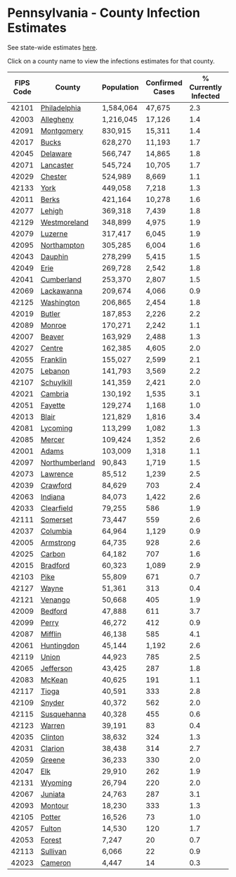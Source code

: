 # Pennsylvania - County Infection Estimates

See state-wide estimates [here](/infections/us-pa).

Click on a county name to view the infections estimates for that county.

|   FIPS Code |                           County |   Population |   Confirmed Cases |   % Currently Infected |   % Total Infected |
|-------------|----------------------------------|--------------|-------------------|------------------------|--------------------|
|       42101 |     [Philadelphia](philadelphia) |    1,584,064 |            47,675 |                    2.3 |               16.9 |
|       42003 |           [Allegheny](allegheny) |    1,216,045 |            17,126 |                    1.4 |                6.3 |
|       42091 |         [Montgomery](montgomery) |      830,915 |            15,311 |                    1.4 |               10.2 |
|       42017 |                   [Bucks](bucks) |      628,270 |            11,193 |                    1.7 |               10.0 |
|       42045 |             [Delaware](delaware) |      566,747 |            14,865 |                    1.8 |               13.9 |
|       42071 |           [Lancaster](lancaster) |      545,724 |            10,705 |                    1.7 |                9.6 |
|       42029 |               [Chester](chester) |      524,989 |             8,669 |                    1.1 |                7.9 |
|       42133 |                     [York](york) |      449,058 |             7,218 |                    1.3 |                6.9 |
|       42011 |                   [Berks](berks) |      421,164 |            10,278 |                    1.6 |               12.7 |
|       42077 |                 [Lehigh](lehigh) |      369,318 |             7,439 |                    1.8 |               12.1 |
|       42129 |     [Westmoreland](westmoreland) |      348,899 |             4,975 |                    1.9 |                6.7 |
|       42079 |               [Luzerne](luzerne) |      317,417 |             6,045 |                    1.9 |               11.3 |
|       42095 |       [Northampton](northampton) |      305,285 |             6,004 |                    1.6 |               11.4 |
|       42043 |               [Dauphin](dauphin) |      278,299 |             5,415 |                    1.5 |                8.9 |
|       42049 |                     [Erie](erie) |      269,728 |             2,542 |                    1.8 |                4.8 |
|       42041 |         [Cumberland](cumberland) |      253,370 |             2,807 |                    1.5 |                5.7 |
|       42069 |         [Lackawanna](lackawanna) |      209,674 |             4,066 |                    0.9 |                9.4 |
|       42125 |         [Washington](washington) |      206,865 |             2,454 |                    1.8 |                5.5 |
|       42019 |                 [Butler](butler) |      187,853 |             2,226 |                    2.2 |                6.0 |
|       42089 |                 [Monroe](monroe) |      170,271 |             2,242 |                    1.1 |                8.6 |
|       42007 |                 [Beaver](beaver) |      163,929 |             2,488 |                    1.3 |                7.3 |
|       42027 |                 [Centre](centre) |      162,385 |             4,605 |                    2.0 |               10.4 |
|       42055 |             [Franklin](franklin) |      155,027 |             2,599 |                    2.1 |                8.5 |
|       42075 |               [Lebanon](lebanon) |      141,793 |             3,569 |                    2.2 |               12.3 |
|       42107 |         [Schuylkill](schuylkill) |      141,359 |             2,421 |                    2.0 |                8.6 |
|       42021 |               [Cambria](cambria) |      130,192 |             1,535 |                    3.1 |                6.5 |
|       42051 |               [Fayette](fayette) |      129,274 |             1,168 |                    1.0 |                4.0 |
|       42013 |                   [Blair](blair) |      121,829 |             1,816 |                    3.4 |                7.5 |
|       42081 |             [Lycoming](lycoming) |      113,299 |             1,082 |                    1.3 |                4.6 |
|       42085 |                 [Mercer](mercer) |      109,424 |             1,352 |                    2.6 |                6.4 |
|       42001 |                   [Adams](adams) |      103,009 |             1,318 |                    1.1 |                5.7 |
|       42097 | [Northumberland](northumberland) |       90,843 |             1,719 |                    1.5 |                7.8 |
|       42073 |             [Lawrence](lawrence) |       85,512 |             1,239 |                    2.5 |                6.7 |
|       42039 |             [Crawford](crawford) |       84,629 |               703 |                    2.4 |                4.9 |
|       42063 |               [Indiana](indiana) |       84,073 |             1,422 |                    2.6 |                7.8 |
|       42033 |         [Clearfield](clearfield) |       79,255 |               586 |                    1.9 |                4.1 |
|       42111 |             [Somerset](somerset) |       73,447 |               559 |                    2.6 |                4.9 |
|       42037 |             [Columbia](columbia) |       64,964 |             1,129 |                    0.9 |                8.5 |
|       42005 |           [Armstrong](armstrong) |       64,735 |               928 |                    2.6 |                7.0 |
|       42025 |                 [Carbon](carbon) |       64,182 |               707 |                    1.6 |                6.3 |
|       42015 |             [Bradford](bradford) |       60,323 |             1,089 |                    2.9 |                8.1 |
|       42103 |                     [Pike](pike) |       55,809 |               671 |                    0.7 |                8.0 |
|       42127 |                   [Wayne](wayne) |       51,361 |               313 |                    0.4 |                3.4 |
|       42121 |               [Venango](venango) |       50,668 |               405 |                    1.9 |                4.0 |
|       42009 |               [Bedford](bedford) |       47,888 |               611 |                    3.7 |                7.3 |
|       42099 |                   [Perry](perry) |       46,272 |               412 |                    0.9 |                4.0 |
|       42087 |               [Mifflin](mifflin) |       46,138 |               585 |                    4.1 |                7.9 |
|       42061 |         [Huntingdon](huntingdon) |       45,144 |             1,192 |                    2.6 |               11.4 |
|       42119 |                   [Union](union) |       44,923 |               785 |                    2.5 |                8.2 |
|       42065 |           [Jefferson](jefferson) |       43,425 |               287 |                    1.8 |                3.6 |
|       42083 |                 [McKean](mckean) |       40,625 |               191 |                    1.1 |                2.5 |
|       42117 |                   [Tioga](tioga) |       40,591 |               333 |                    2.8 |                5.1 |
|       42109 |                 [Snyder](snyder) |       40,372 |               562 |                    2.0 |                6.5 |
|       42115 |       [Susquehanna](susquehanna) |       40,328 |               455 |                    0.6 |                5.2 |
|       42123 |                 [Warren](warren) |       39,191 |                83 |                    0.4 |                1.1 |
|       42035 |               [Clinton](clinton) |       38,632 |               324 |                    1.3 |                4.2 |
|       42031 |               [Clarion](clarion) |       38,438 |               314 |                    2.7 |                5.3 |
|       42059 |                 [Greene](greene) |       36,233 |               330 |                    2.0 |                4.9 |
|       42047 |                       [Elk](elk) |       29,910 |               262 |                    1.9 |                4.2 |
|       42131 |               [Wyoming](wyoming) |       26,794 |               220 |                    2.0 |                4.7 |
|       42067 |               [Juniata](juniata) |       24,763 |               287 |                    3.1 |                8.1 |
|       42093 |               [Montour](montour) |       18,230 |               333 |                    1.3 |                8.0 |
|       42105 |                 [Potter](potter) |       16,526 |                73 |                    1.0 |                2.5 |
|       42057 |                 [Fulton](fulton) |       14,530 |               120 |                    1.7 |                4.3 |
|       42053 |                 [Forest](forest) |        7,247 |                20 |                    0.7 |                2.1 |
|       42113 |             [Sullivan](sullivan) |        6,066 |                22 |                    0.9 |                2.2 |
|       42023 |               [Cameron](cameron) |        4,447 |                14 |                    0.3 |                1.4 |